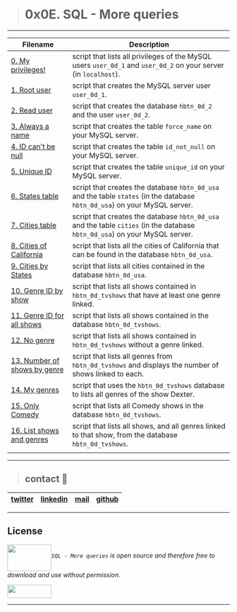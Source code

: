 > # 0x0E. SQL - More queries
---
| **Filename** | **Description** |
|---|---|
| [0. My privileges!](./0-privileges.sql) | script that lists all privileges of the MySQL users `user_0d_1` and `user_0d_2` on your server (in `localhost`). |
| [1. Root user](./1-create_user.sql) | script that creates the MySQL server user `user_0d_1`. |
| [2. Read user](./2-create_read_user.sql) | script that creates the database `hbtn_0d_2` and the user `user_0d_2`.  |
| [3. Always a name](./3-force_name.sql) | script that creates the table `force_name` on your MySQL server.  |
| [4. ID can't be null](./4-never_empty.sql) | script that creates the table `id_not_null` on your MySQL server.  |
| [5. Unique ID](./5-unique_id.sql) | script that creates the table `unique_id` on your MySQL server.  |
| [6. States table](./6-states.sql) | script that creates the database `hbtn_0d_usa` and the table `states` (in the database `hbtn_0d_usa`) on your MySQL server.  |
| [7. Cities table](./7-cities.sql) | script that creates the database `hbtn_0d_usa` and the table `cities` (in the database `hbtn_0d_usa`) on your MySQL server.  |
| [8. Cities of California](./8-cities_of_california_subquery.sql) | script that lists all the cities of California that can be found in the database `hbtn_0d_usa`.  |
| [9. Cities by States](./9-cities_by_state_join.sql) | script that lists all cities contained in the database `hbtn_0d_usa`.  |
| [10. Genre ID by show](./10-genre_id_by_show.sql) | script that lists all shows contained in `hbtn_0d_tvshows` that have at least one genre linked.  |
| [11. Genre ID for all shows](./11-genre_id_all_shows.sql) | script that lists all shows contained in the database `hbtn_0d_tvshows`.  |
| [12. No genre](./12-no_genre.sql) | script that lists all shows contained in `hbtn_0d_tvshows` without a genre linked.  |
| [13. Number of shows by genre](./13-count_shows_by_genre.sql) | script that lists all genres from `hbtn_0d_tvshows` and displays the number of shows linked to each.  |
| [14. My genres](./14-my_genres.sql) | script that uses the `hbtn_0d_tvshows` database to lists all genres of the show Dexter. |
| [15. Only Comedy](./15-comedy_only.sql) | script that lists all Comedy shows in the database `hbtn_0d_tvshows`. |
| [16. List shows and genres](./16-shows_by_genre.sql) | script that lists all shows, and all genres linked to that show, from the database `hbtn_0d_tvshows`.  |
|   |   |

---
> ## contact 💬

| [twitter](https://twitter.com/RICARDO1470) | [linkedin](https://www.linkedin.com/in/ricardo-alfonso-camayo/) | [mail](1466@holbertonschool.com) | [github](https://github.com/ricardo1470/README/blob/master/README.md) |
|---|---|---|---|

---

## License
*<a href="url"><img src="https://cdn4.iconfinder.com/data/icons/logos-3/181/MySQL-512.png" align="middle" width="100" height="60"></a>`SQL - More queries` is open source and therefore free to download and use without permission.*

<a href="url"><img src="https://www.holbertonschool.com/holberton-logo.png" align="middle" width="100" height="30"></a>

---

